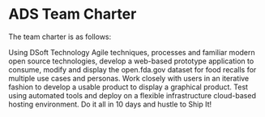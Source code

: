 # ADS Team Charter #

The team charter is as follows:

Using DSoft Technology Agile techniques, processes and familiar modern open source technologies, develop a web-based prototype application to consume, modify and display the open.fda.gov dataset for food recalls for multiple use cases and personas.  Work closely with users in an iterative fashion to develop a usable product to display a graphical product. Test using automated tools and deploy on a flexible infrastructure cloud-based hosting environment.  Do it all in 10 days and hustle to Ship It!
